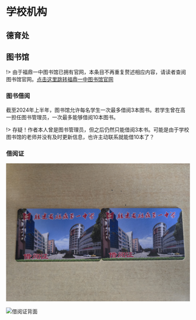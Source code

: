 # 学校机构

## 德育处

## 图书馆

!> 由于福鼎一中图书馆已拥有官网，本条目不再重复赘述相应内容，请读者查阅图书馆官网。[点击这里跳转福鼎一中图书馆官网](https://www.csln.net/fdyzlib)

### 图书借阅

截至2024年上半年，图书馆允许每名学生一次最多借阅3本图书。若学生曾在高一担任图书管理员，一次最多能够借阅10本图书。

!> 存疑！作者本人曾是图书管理员，但之后仍然只能借阅3本书。可能是由于学校图书馆的老师并没有及时更新信息，也许主动联系就能借10本了？

### 借阅证

![借阅证正面](/docs/sources/lib1.jpg "借阅证正面")

![借阅证背面](/docs/sources/lib2.jpg "借阅证背面")